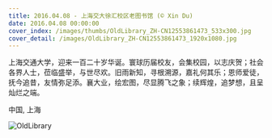 ```yaml
---
title: 2016.04.08 - 上海交大徐汇校区老图书馆 (© Xin Du)
date: 2016.04.08 00:00:00
cover_index: /images/thumbs/OldLibrary_ZH-CN12553861473_533x300.jpg
cover_detail: /images/OldLibrary_ZH-CN12553861473_1920x1080.jpg
---
```


上海交通大学，迎来一百二十岁华诞。寰球历届校友，会集校园，以志庆贺；社会各界人士，莅临盛举，与世尽欢。旧雨新知，寻根溯源，嘉礼何其乐；恩师爱徒，抚今追昔，友情弥足添。襄大业，绘宏图，尽显腾飞之象；续辉煌，追梦想，且呈灿烂之端。

中国, 上海

![OldLibrary](/images/OldLibrary_ZH-CN12553861473_1920x1080.jpg)

